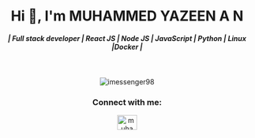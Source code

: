 <h1 align="center">Hi 👋, I'm MUHAMMED YAZEEN A N
<h5 align="center"> | Full stack developer | React JS | Node JS | JavaScript | Python | Linux |Docker |</h5>
<br>
<p align="center"> <img src="https://komarev.com/ghpvc/?username=imessenger98&label=Profile%20views&color=0e75b6&style=flat" alt="imessenger98" /> 
<h3 align="center">Connect with me:</h3>
<p align="center">
<a href="https://linkedin.com/in/muhammedyazeenan" target="blank"><img align="center" src="https://raw.githubusercontent.com/rahuldkjain/github-profile-readme-generator/master/src/images/icons/Social/linked-in-alt.svg" alt="muhammedyazeenan" height="30" width="40" /></a>
</p>
